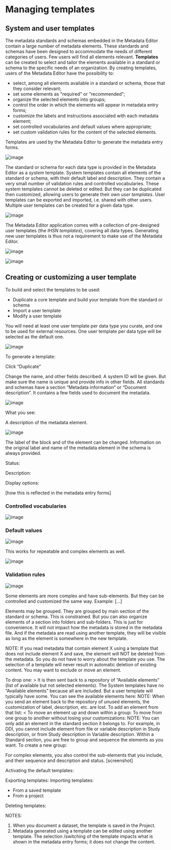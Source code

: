 # Managing templates 

## System and user templates

The metadata standards and schemas embedded in the Metadata Editor contain a large number of metadata elements. These standards and schemas have been designed to accommodate the needs of different categories of users. Few users will find all elements relevant. **Templates** can be created to select and tailor the elements available in a standard or schema to the specific needs of an organization. By creating templates, users of the Metadata Editor have the possibility to: 
- select, among all elements available in a standard or schema, those that they consider relevant; 
- set some elements as "required" or "recommended";
- organize the selected elements into groups;
- control the order in which the elements will appear in metadata entry forms;
- customize the labels and instructions associated with each metadata element;
- set controlled vocabularies and default values where appropriate;
- set custom validation rules for the content of the selected elements.

Templates are used by the Metadata Editor to generate the metadata entry forms.

![image](https://user-images.githubusercontent.com/35276300/214431708-b2eab31b-c32c-4483-9953-b086bbf63f7d.png)

The standard or schema for each data type is provided in the Metadata Editor as a *system* template. System templates contain all elements of the standard or schema, with their default label and description. They contain a very small number of validation rules and controlled vocabularies. These system templates cannot be deleted or edited. But they can be duplicated then customized, allowing users to generate their own *user templates*. User templates can be exported and imported, i.e. shared with other users. Multiple user templates can be created for a given data type.

![image](https://user-images.githubusercontent.com/35276300/214394808-d752cb8e-b007-4642-9e16-e2cb26b16e91.png)

The Metadata Editor application comes with a collection of pre-designed user templates (the *IHSN templates*), covering all data types. Generating new user templates is thus not a requirement to make use of the Metadata Editor. 

![image](https://user-images.githubusercontent.com/35276300/214350230-d3c3bc73-3cb1-4652-918a-3517c1add1ce.png)


![image](https://user-images.githubusercontent.com/35276300/214386239-cb18dd2e-7184-4824-a02f-c2dbf0ab8ffe.png)

## Creating or customizing a user template

To build and select the templates to be used:
-	Duplicate a core template and build your template from the standard or schema
-	Import a user template
-	Modify a user template 

You will need at least one user template per data type you curate, and one to be used for external resources. One user template per data type will be selected as the default one.

![image](https://user-images.githubusercontent.com/35276300/214386279-82d6df69-4cf2-4694-bdfc-a8291a5c519a.png)

To generate a template:

Click “Duplicate”
 
Change the name, and other fields described. A system ID will be given. But make sure the name is unique and provide info in other fields.
All standards and schemas have a section “Metadata information” or “Document description”. It contains a few fields used to document the metadata.

![image](https://user-images.githubusercontent.com/35276300/214395038-cc7ac3e9-70f4-49b7-9b6c-18001bce3c9e.png)

What you see:

A description of the metadata element. 

![image](https://user-images.githubusercontent.com/35276300/214395275-46bb01e0-6a43-4973-a456-4e68693001ea.png)

The label of the block and of the element can be changed. Information on the original label and name of the metadata element in the schema is always provided.
 
Status:
 
Description:
 
Display options:
 
[how this is reflected in the metadata entry forms]


### Controlled vocabularies

![image](https://user-images.githubusercontent.com/35276300/214395449-bb8967db-8115-4ea4-8946-17313f3fb840.png)

 
### Default values

![image](https://user-images.githubusercontent.com/35276300/214395605-c5ec98d9-23db-48d5-badf-a37014273e9d.png)

This works for repeatable and complex elements as well.

![image](https://user-images.githubusercontent.com/35276300/214395688-f0805e52-7794-40fa-80f1-b5e98a1632e0.png)
 
### Validation rules
 
![image](https://user-images.githubusercontent.com/35276300/214395548-ef25e59a-18bb-4efa-a339-52c124c209e5.png)


Some elements are more complex and have sub-elements. But they can be controlled and customized the same way. Example:
[...]

Elements may be grouped. They are grouped by main section of the standard or schema. This is constrained. But you can also organize elements of a section into folders and sub-folders. This is just for convenience. It will not impact how the metadata is stored in the metadata file. And if the metadata are read using another template, they will be visible as long as the element is somewhere in the new template.

NOTE: If you read metadata that contain element X using a template that does not include element X and save, the element will NOT be deleted from the metadata. So you do not have to worry about the template you use. The selection of a template will never result in automatic deletion of existing content.
You may want to exclude or move an element. 

To drop one: >
It is then sent back to a repository of “Available elements” (list of available but not selected elements). The System templates have no “Available elements” because all are included. But a user template will typically have some.
You can see the available elements here:
NOTE: When you send an element back to the repository of unused elements, the customization of label, description, etc. are lost.
To add an element from that list: <
To move an element up and down within a group:
To move from one group to another without losing your customizations: 
NOTE: You can only add an element in the standard section it belongs to. For example, in DDI, you cannot include element from file or variable description in Study description, or from Study description in Variable description. Within a Standard section, you are free to group and sequence the elements as you want.
To create a new group:
 
For complex elements, you also control the sub-elements that you include, and their sequence and description and status.
[screenshot]

Activating the default templates:

Exporting templates:
Importing templates:
-	From a saved template
-	From a project

Deleting templates:

NOTES: 
1. When you document a dataset, the template is saved in the Project.
2. Metadata generated using a template can be edited using another template. The selection /switching of the template impacts what is shown in the metadata entry forms; it does not change the content.
